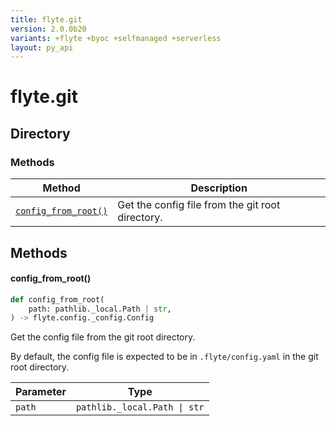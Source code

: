 ```yaml
---
title: flyte.git
version: 2.0.0b20
variants: +flyte +byoc +selfmanaged +serverless
layout: py_api
---
```


# flyte.git

## Directory

### Methods

| Method | Description |
|-|-|
| [`config_from_root()`](#config_from_root) | Get the config file from the git root directory. |


## Methods

#### config_from_root()

```python
def config_from_root(
    path: pathlib._local.Path | str,
) -> flyte.config._config.Config
```
Get the config file from the git root directory.

By default, the config file is expected to be in `.flyte/config.yaml` in the git root directory.


| Parameter | Type |
|-|-|
| `path` | `pathlib._local.Path \| str` |

